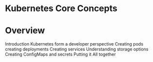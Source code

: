 # Kubernetes Core Concepts

# Overview
Introduction
Kubernetes form a developer perspective
Creating pods
creating deployments
Creating services
Understanding storage options
Creating ConfigMaps and secrets
Putting it All together


